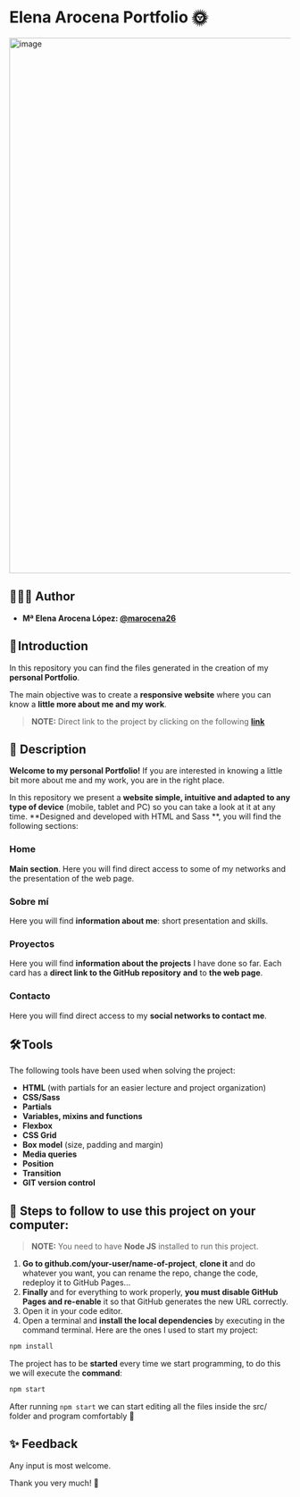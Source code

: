 # Elena Arocena Portfolio 🌞
<img width="959" alt="image" src="https://user-images.githubusercontent.com/113302094/215353218-45e387f5-58f4-4dd1-9314-64e4af8a7dab.png">

## 👩🏻‍💻 Author 

- **Mª Elena Arocena López: [@marocena26](https://github.com/marocena26)**

## 🚀 Introduction

In this repository you can find the files generated in the creation of my **personal Portfolio**.

The main objective was to create a **responsive website** where you can know a **little more about me and my work**. 

> **NOTE:** Direct link to the project by clicking on the following **[link](https://marocena26.github.io/elena-arocena-portfolio/)**

## 👾 Description 

**Welcome to my personal Portfolio!** If you are interested in knowing a little bit more about me and my work, you are in the right place.

In this repository we present a **website simple, intuitive and adapted to any type of device** (mobile, tablet and PC) so you can take a look at it at any time. **Designed and developed with HTML and Sass **, you will find the following sections: 

### Home 

**Main section**. Here you will find direct access to some of my networks and the presentation of the web page.

### Sobre mí

Here you will find **information about me**: short presentation and skills. 

### Proyectos

Here you will find **information about the projects** I have done so far. Each card has a **direct link to the GitHub repository** **and** to **the web page**. 

### Contacto

Here you will find direct access to my **social networks to contact me**. 

## 🛠️ Tools

The following tools have been used when solving the project:

- **HTML** (with partials for an easier lecture and project organization)
- **CSS/Sass**
- **Partials**
- **Variables, mixins and functions**
- **Flexbox**
- **CSS Grid**
- **Box model** (size, padding and margin)
- **Media queries**
- **Position**
- **Transition**
- **GIT version control**

## 💾 Steps to follow to use this project on your computer:

> **NOTE:**  You need to have **Node JS** installed to run this project.

1. **Go to github.com/your-user/name-of-project**, **clone it** and do whatever you want, you can rename the repo, change the code, redeploy it to GitHub Pages...
2. **Finally** and for everything to work properly, **you must disable GitHub Pages and re-enable** it so that GitHub generates the new URL correctly.
3. Open it in your code editor.
4. Open a terminal and **install the local dependencies** by executing in the command terminal. Here are the ones I used to start my project:

```bash
npm install
```

The project has to be **started** every time we start programming, to do this we will execute the **command**:

```bash
npm start
```
After running `npm start` we can start editing all the files inside the src/ folder and program comfortably 💫


## ✨ Feedback 

Any input is most welcome.

Thank you very much! 🤗
